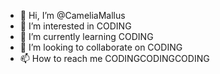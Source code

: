 - 👋 Hi, I’m @CameliaMallus
- 👀 I’m interested in CODING
- 🌱 I’m currently learning CODING
- 💞️ I’m looking to collaborate on CODING
- 📫 How to reach me CODINGCODINGCODING

<!---
CameliaMallus/CameliaMallus is a ✨ special ✨ repository because its `README.md` (this file) appears on your GitHub profile.
You can click the Preview link to take a look at your changes.
--->
